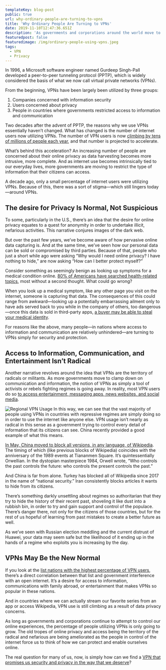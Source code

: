 ```yaml
---
templateKey: blog-post
public: true
url: why-ordinary-people-are-turning-to-vpns
title: 'Why Ordinary People Are Turning to VPNs'
date: 2019-11-10T12:47:36.651Z
description: 'As governments and corporations around the world move to control our online experiences, VPN usage worldwide is growing at an astronomical pace. But along with this growth, misconceptions about what type of—and why—people are using the technology still abound.'
featuredpost: false
featuredimage: /img/ordinary-people-using-vpns.jpeg
tags:
  - VPN
  - Privacy
---
```

In 1996, a Microsoft software engineer named Gurdeep Singh-Pall developed a peer-to-peer tunneling protocol (PPTP), which is widely considered the basis of what we now call virtual private networks (VPNs).

From the beginning, VPNs have been largely been utilized by three groups:

1. Companies concerned with information security
2. Users concerned about privacy
3. People in countries where governments restricted access to information and communication

Two decades after the advent of PPTP, the reasons why we use VPNs essentially haven’t changed. What has changed is the number of internet users now utilizing VPNs. The number of VPN users is now [climbing by tens of millions of people each year](https://www.go-globe.com/blog/vpn-usage-statistics/), and that number is projected to accelerate.

What’s behind this acceleration? An increasing number of people are concerned about their online privacy as data harvesting becomes more intrusive, more complete. And as internet use becomes intrinsically tied to our everyday lives, more governments are moving to restrict the type of information that their citizens can access.

A decade ago, only a small percentage of internet users were utilizing VPNs. Because of this, there was a sort of stigma—which still lingers today—around VPNs.

## The desire for Privacy Is Normal, Not Suspicious
To some, particularly in the U.S., there’s an idea that the desire for online privacy equates to a quest for anonymity in order to undertake illicit, nefarious activities. This narrative conjures images of the dark web.

But over the past few years, we’ve become aware of how pervasive online data capturing is. And at the same time, we’ve seen how our personal data can be sold or compromised by third parties. Because of that, people who just a short while ago were asking “Why would I need online privacy? I have nothing to hide,” are now asking “How can I better protect myself?”

Consider something as seemingly benign as looking up symptoms for a medical condition online. [80% of Americans have searched health-related topics](http://www.nbcnews.com/id/3077086/t/more-people-search-health-online/#.XPGXZYhKiM9), most without a second thought. What could go wrong?

When you look up a medical symptom, like any other page you visit on the internet, someone is capturing that data. The consequences of this could range from awkward—looking up a potentially embarrassing ailment only to have ads served back to you while in the company of others, too dangerous—once this data is sold in third-party apps, [a buyer may be able to steal your medical identity](https://www.consumerreports.org/medical-symptoms/should-you-google-your-medical-symptoms/).

For reasons like the above, many people—in nations where access to information and communication are relatively unhindered—are turning to VPNs simply for security and protection.

## Access to Information, Communication, and Entertainment Isn’t Radical
Another narrative revolves around the idea that VPNs are the territory of radicals or militants. As more governments move to clamp down on communication and information, the notion of VPNs as simply a tool of activists or rebels fighting regimes is going away. In reality, most VPN users do so [to access entertainment, messaging apps, news websites, and social media](https://thebestvpn.com/vpn-usage-statistics/).

![Regional VPN Usage](/img/vpn-usage-by-country-2019.png)
In this way, we can see that the vast majority of people using VPNs in countries with repressive regimes are simply doing so in order to use the internet like anyone else. VPN usage isn’t nearly as radical in this sense as a government trying to control every detail of information that its citizens can see. China recently provided a good example of what this means.

[In May, China moved to block all versions, in any language, of Wikipedia](https://slate.com/technology/2019/05/wikipedia-china-block-censorship-tiananmen-square.html). The timing of which (like previous blocks of Wikipedia) coincides with the anniversary of the 1989 events at Tiananmen Square. It’s quintessentially Orwellian. In the dystopian masterpiece 1984, Orwell wrote, “Who controls the past controls the future: who controls the present controls the past.”

And China is far from alone. Turkey has blocked all of Wikipedia since 2017 in the name of “national security.” Iran consistently blocks articles it wants to hide from its citizens.

There’s something darkly unsettling about regimes so authoritarian that they try to hide the history of their recent past, shoveling it like dust into a rubbish bin, in order to try and gain support and control of the populace. There’s danger there, not only for the citizens of those countries, but for the rest of us hopeful of learning from past mistakes to create a better future as well.

As we’ve seen with Russian election meddling and the current distrust of Huawei, your data may seem safe but the likelihood of it ending up in the hands of a regime who exploits you is increasing by the day.  

## VPNs May Be the New Normal
If you look at the [list nations with the highest percentage of VPN users](https://www.vpnmentor.com/blog/vpn-use-data-privacy-stats/), there’s a direct correlation between that list and government interference with an open internet. It’s a desire for access to information, communications with family abroad, or entertainment that makes VPNs so popular in these nations.

And in countries where we can actually stream our favorite series from an app or access Wikipedia, VPN use is still climbing as a result of data privacy concerns.

As long as governments and corporations continue to attempt to control our online experiences, the percentage of people utilizing VPNs is only going to grow. The old tropes of online privacy and access being the territory of the radical and nefarious are being ameliorated as the people in control of the internet force us to think of how we can protect and enable ourselves online.

The real question for many of us, now, is simply how can we find a [VPN that promises us security and privacy in the way that we deserve](https://medium.com/orchid-labs/why-we-need-a-better-vpn-aebe8c352984)?
